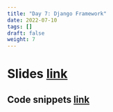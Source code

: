 ```yaml
---
title: "Day 7: Django Framework"
date: 2022-07-10
tags: []
draft: false
weight: 7
---
```

# Slides [**link**](https://www.canva.com/design/DAFF717EBRY/HOO_chl8c9SeThQE82dZeg/view?utm_content=DAFF717EBRY&utm_campaign=designshare&utm_medium=link2&utm_source=sharebutton)

## Code snippets [**link**](https://jasper-cobbler-560.notion.site/sf23-Django-Expense-Tracker-App-5f93de4756754da08482deda490d1a9d)